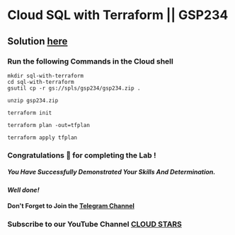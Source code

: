 # Cloud SQL with Terraform || GSP234

## Solution [here](https://youtu.be/gizTvCLRVXI)

### Run the following Commands in the Cloud shell


```
mkdir sql-with-terraform
cd sql-with-terraform
gsutil cp -r gs://spls/gsp234/gsp234.zip .

unzip gsp234.zip

terraform init

terraform plan -out=tfplan

terraform apply tfplan
```





### Congratulations 🎉 for completing the Lab !

##### You Have Successfully Demonstrated Your Skills And Determination.

#### *Well done!*

#### Don't Forget to Join the [Telegram Channel](https://t.me/cloudstars24)

### Subscribe to our YouTube Channel [CLOUD STARS](https://www.youtube.com/@cloud-stars)
